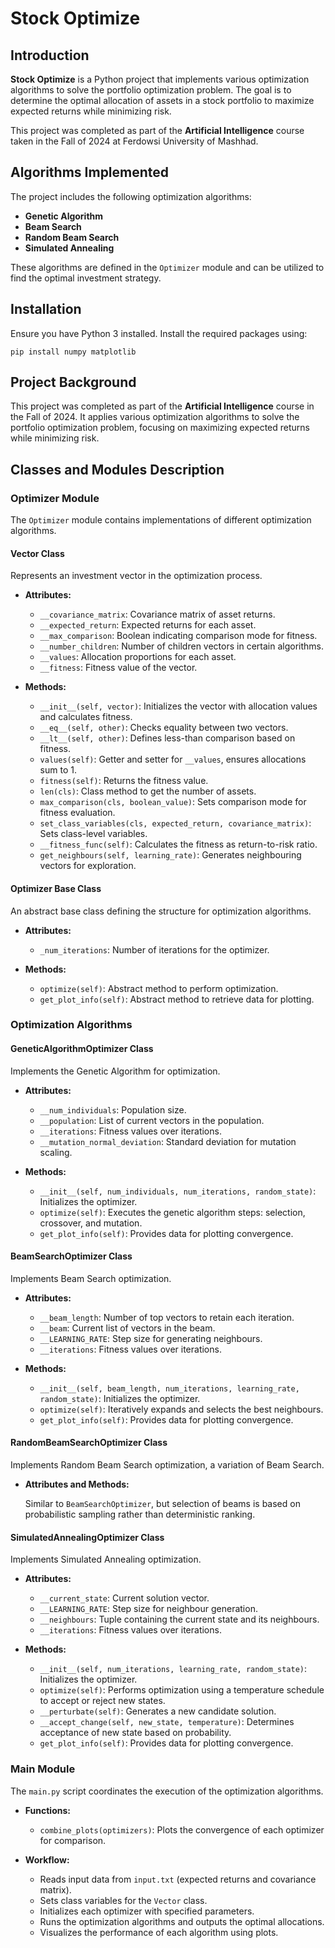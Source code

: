 # Stock Optimize

## Introduction

**Stock Optimize** is a Python project that implements various optimization algorithms to solve the portfolio optimization problem. The goal is to determine the optimal allocation of assets in a stock portfolio to maximize expected returns while minimizing risk.

This project was completed as part of the **Artificial Intelligence** course taken in the Fall of 2024 at Ferdowsi University of Mashhad.

## Algorithms Implemented

The project includes the following optimization algorithms:

- **Genetic Algorithm**
- **Beam Search**
- **Random Beam Search**
- **Simulated Annealing**

These algorithms are defined in the `Optimizer` module and can be utilized to find the optimal investment strategy.

## Installation

Ensure you have Python 3 installed. Install the required packages using:

```
pip install numpy matplotlib
```

## Project Background

This project was completed as part of the **Artificial Intelligence** course in the Fall of 2024. It applies various optimization algorithms to solve the portfolio optimization problem, focusing on maximizing expected returns while minimizing risk.

## Classes and Modules Description

### **Optimizer Module**

The `Optimizer` module contains implementations of different optimization algorithms.

#### **Vector Class**

Represents an investment vector in the optimization process.

- **Attributes:**
  - `__covariance_matrix`: Covariance matrix of asset returns.
  - `__expected_return`: Expected returns for each asset.
  - `__max_comparison`: Boolean indicating comparison mode for fitness.
  - `__number_children`: Number of children vectors in certain algorithms.
  - `__values`: Allocation proportions for each asset.
  - `__fitness`: Fitness value of the vector.

- **Methods:**
  - `__init__(self, vector)`: Initializes the vector with allocation values and calculates fitness.
  - `__eq__(self, other)`: Checks equality between two vectors.
  - `__lt__(self, other)`: Defines less-than comparison based on fitness.
  - `values(self)`: Getter and setter for `__values`, ensures allocations sum to 1.
  - `fitness(self)`: Returns the fitness value.
  - `len(cls)`: Class method to get the number of assets.
  - `max_comparison(cls, boolean_value)`: Sets comparison mode for fitness evaluation.
  - `set_class_variables(cls, expected_return, covariance_matrix)`: Sets class-level variables.
  - `__fitness_func(self)`: Calculates the fitness as return-to-risk ratio.
  - `get_neighbours(self, learning_rate)`: Generates neighbouring vectors for exploration.

#### **Optimizer Base Class**

An abstract base class defining the structure for optimization algorithms.

- **Attributes:**
  - `_num_iterations`: Number of iterations for the optimizer.

- **Methods:**
  - `optimize(self)`: Abstract method to perform optimization.
  - `get_plot_info(self)`: Abstract method to retrieve data for plotting.

### **Optimization Algorithms**

#### **GeneticAlgorithmOptimizer Class**

Implements the Genetic Algorithm for optimization.

- **Attributes:**
  - `__num_individuals`: Population size.
  - `__population`: List of current vectors in the population.
  - `__iterations`: Fitness values over iterations.
  - `__mutation_normal_deviation`: Standard deviation for mutation scaling.

- **Methods:**
  - `__init__(self, num_individuals, num_iterations, random_state)`: Initializes the optimizer.
  - `optimize(self)`: Executes the genetic algorithm steps: selection, crossover, and mutation.
  - `get_plot_info(self)`: Provides data for plotting convergence.

#### **BeamSearchOptimizer Class**

Implements Beam Search optimization.

- **Attributes:**
  - `__beam_length`: Number of top vectors to retain each iteration.
  - `__beam`: Current list of vectors in the beam.
  - `__LEARNING_RATE`: Step size for generating neighbours.
  - `__iterations`: Fitness values over iterations.

- **Methods:**
  - `__init__(self, beam_length, num_iterations, learning_rate, random_state)`: Initializes the optimizer.
  - `optimize(self)`: Iteratively expands and selects the best neighbours.
  - `get_plot_info(self)`: Provides data for plotting convergence.

#### **RandomBeamSearchOptimizer Class**

Implements Random Beam Search optimization, a variation of Beam Search.

- **Attributes and Methods:**

  Similar to `BeamSearchOptimizer`, but selection of beams is based on probabilistic sampling rather than deterministic ranking.

#### **SimulatedAnnealingOptimizer Class**

Implements Simulated Annealing optimization.

- **Attributes:**
  - `__current_state`: Current solution vector.
  - `__LEARNING_RATE`: Step size for neighbour generation.
  - `__neighbours`: Tuple containing the current state and its neighbours.
  - `__iterations`: Fitness values over iterations.

- **Methods:**
  - `__init__(self, num_iterations, learning_rate, random_state)`: Initializes the optimizer.
  - `optimize(self)`: Performs optimization using a temperature schedule to accept or reject new states.
  - `__perturbate(self)`: Generates a new candidate solution.
  - `__accept_change(self, new_state, temperature)`: Determines acceptance of new state based on probability.
  - `get_plot_info(self)`: Provides data for plotting convergence.

### **Main Module**

The `main.py` script coordinates the execution of the optimization algorithms.

- **Functions:**
  - `combine_plots(optimizers)`: Plots the convergence of each optimizer for comparison.

- **Workflow:**
  - Reads input data from `input.txt` (expected returns and covariance matrix).
  - Sets class variables for the `Vector` class.
  - Initializes each optimizer with specified parameters.
  - Runs the optimization algorithms and outputs the optimal allocations.
  - Visualizes the performance of each algorithm using plots.
